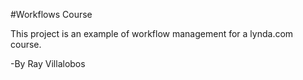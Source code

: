 #Workflows Course

This project is an example of workflow management for a lynda.com course.

-By Ray Villalobos